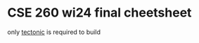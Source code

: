 # CSE 260 wi24 final cheetsheet

only [tectonic](https://tectonic-typesetting.github.io/en-US/) is required to build
